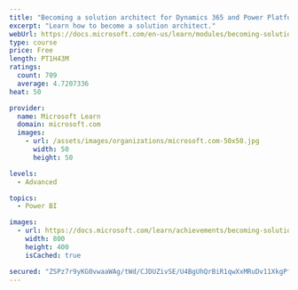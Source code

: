 ```yaml
---
title: "Becoming a solution architect for Dynamics 365 and Power Platform"
excerpt: "Learn how to become a solution architect."
webUrl: https://docs.microsoft.com/en-us/learn/modules/becoming-solution-architect/
type: course
price: Free
length: PT1H43M
ratings:
  count: 709
  average: 4.7207336
heat: 50

provider:
  name: Microsoft Learn
  domain: microsoft.com
  images:
    - url: /assets/images/organizations/microsoft.com-50x50.jpg
      width: 50
      height: 50

levels:
  - Advanced

topics:
  - Power BI

images:
  - url: https://docs.microsoft.com/learn/achievements/becoming-solution-architect-social.png
    width: 800
    height: 400
    isCached: true

secured: "ZSPz7r9yKG0vwaaWAg/tWd/CJDUZivSE/U4BgUhQrBiR1qwXxMRuDv11XkgPfGg9wOWr4ZXI4qyCscG4yt3Ang2P5VGn4p/4VYjxANUFr4vzhRUVuZkyrugvAbc71Ub4hRW/S/l2xYI0keEuuZnyhQqA3tJ1L30ZUZJIT850ROELTs21NuJYKizJ/Lz5bOkw6FbDVEwsSLrABUOkSEaNH9QyFvdAonE/FFwVDgamk/TdEmMpVrCIYHEYXjH4gmdLX2wESrT7Kq5cT+qYJ7BHI/w8UM1v8iusslXjOEvp+dlwQfNFJX0Pjyw13Ndor2z8K4RkluR+IR5V7hKjcen9KECiMKCKaIIDe0K+NY1TfhBamd5nTsTC02bGSDG1UpaNKOjMn+HMthT0J28lfCY2CuuU8k3DOXUqeNuV6ioJ54U=;CNtqc9d3+xHNDYlgbGN8Dw=="
---
```


